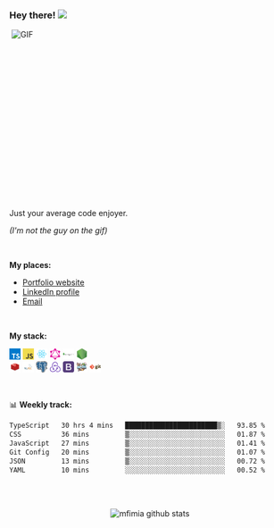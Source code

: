 ### Hey there! <img src="https://media.giphy.com/media/hvRJCLFzcasrR4ia7z/giphy.gif" width="25px">

<img align="right" alt="GIF" src="https://github.com/abhisheknaiidu/abhisheknaiidu/blob/master/code.gif?raw=true" width="500" height="320" />

Just your average code enjoyer. 

*(I'm not the guy on the gif)*

<br />

**My places:**

- [Portfolio website](https://mfimia.vercel.app/ "mfimia website")
- [LinkedIn profile](https://www.linkedin.com/in/martinfimia/ "mfimia LinkedIn")
- [Email](mailto:martin.fimia.osuna@hotmail.com)

<br />

**My stack:**  

<code><img height="20" src="https://raw.githubusercontent.com/github/explore/80688e429a7d4ef2fca1e82350fe8e3517d3494d/topics/typescript/typescript.png"></code>
<code><img height="20" src="https://raw.githubusercontent.com/github/explore/80688e429a7d4ef2fca1e82350fe8e3517d3494d/topics/javascript/javascript.png"></code>
<code><img height="20" src="https://raw.githubusercontent.com/github/explore/80688e429a7d4ef2fca1e82350fe8e3517d3494d/topics/react/react.png"></code>
<code><img height="20" src="https://raw.githubusercontent.com/github/explore/5c058a388828bb5fde0bcafd4bc867b5bb3f26f3/topics/graphql/graphql.png"></code>
<code><img height="20" src="https://raw.githubusercontent.com/github/explore/5c058a388828bb5fde0bcafd4bc867b5bb3f26f3/topics/mongodb/mongodb.png"></code>
<code><img height="20" src="https://raw.githubusercontent.com/github/explore/80688e429a7d4ef2fca1e82350fe8e3517d3494d/topics/nodejs/nodejs.png"></code>
<br />
<code><img height="20" src="https://raw.githubusercontent.com/github/explore/80688e429a7d4ef2fca1e82350fe8e3517d3494d/topics/redis/redis.png"></code>
<code><img height="20" src="https://raw.githubusercontent.com/github/explore/80688e429a7d4ef2fca1e82350fe8e3517d3494d/topics/mysql/mysql.png"></code>
<code><img height="20" src="https://raw.githubusercontent.com/github/explore/80688e429a7d4ef2fca1e82350fe8e3517d3494d/topics/postgresql/postgresql.png"></code>
<code><img height="20" src="https://raw.githubusercontent.com/github/explore/80688e429a7d4ef2fca1e82350fe8e3517d3494d/topics/redux/redux.png"></code>
<code><img height="20" src="https://raw.githubusercontent.com/github/explore/80688e429a7d4ef2fca1e82350fe8e3517d3494d/topics/bootstrap/bootstrap.png"></code>
<code><img height="20" src="https://raw.githubusercontent.com/github/explore/80688e429a7d4ef2fca1e82350fe8e3517d3494d/topics/phaser/phaser.png"></code>
<code><img height="20" src="https://raw.githubusercontent.com/github/explore/80688e429a7d4ef2fca1e82350fe8e3517d3494d/topics/git/git.png"></code>

<br />

📊 **Weekly track:**
<!--START_SECTION:waka-->

```text
TypeScript   30 hrs 4 mins   ███████████████████████▒░   93.85 %
CSS          36 mins         ▒░░░░░░░░░░░░░░░░░░░░░░░░   01.87 %
JavaScript   27 mins         ▒░░░░░░░░░░░░░░░░░░░░░░░░   01.41 %
Git Config   20 mins         ▒░░░░░░░░░░░░░░░░░░░░░░░░   01.07 %
JSON         13 mins         ▒░░░░░░░░░░░░░░░░░░░░░░░░   00.72 %
YAML         10 mins         ░░░░░░░░░░░░░░░░░░░░░░░░░   00.52 %
```

<!--END_SECTION:waka-->


<br />
<br />
<p align="center"> <img src="https://github-readme-stats.vercel.app/api?username=mfimia&show_icons=true&theme=github_dark" alt="mfimia github stats" />
